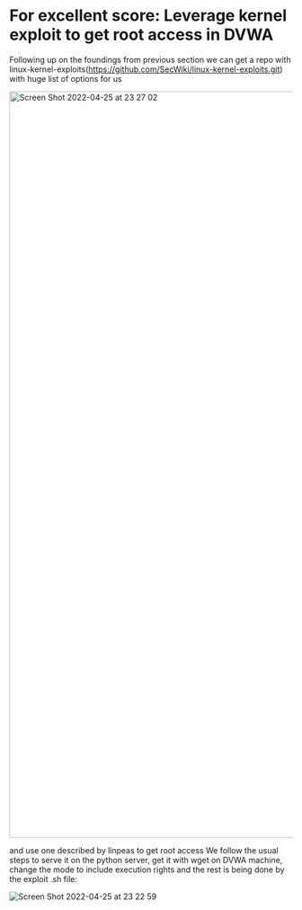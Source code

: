 
# For excellent score: Leverage kernel exploit to get root access in DVWA

Following up on the foundings from previous section we can get a repo with linux-kernel-exploits(https://github.com/SecWiki/linux-kernel-exploits.git) with huge list of options for us

<img width="1328" alt="Screen Shot 2022-04-25 at 23 27 02" src="https://user-images.githubusercontent.com/18306338/165169377-a2b00913-fcbf-411f-93fa-909f8175a9d5.png">

 and use one described by linpeas to get root access
We follow the usual steps to serve it on the python server, get it with wget on DVWA machine, change the mode to include execution rights and the rest is being done by the exploit .sh file: 

![Screen Shot 2022-04-25 at 23 22 59](https://user-images.githubusercontent.com/18306338/165168958-b05b4053-081e-4fe4-b134-7513dcb6a7fc.png)

